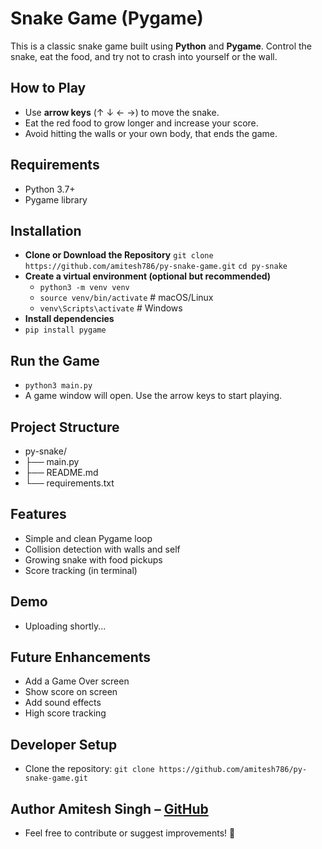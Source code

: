 # Snake Game (Pygame)

This is a classic snake game built using **Python** and **Pygame**. Control the snake, eat the food, and try not to crash into yourself or the wall.

## How to Play

- Use **arrow keys** (↑ ↓ ← →) to move the snake.
- Eat the red food to grow longer and increase your score.
- Avoid hitting the walls or your own body, that ends the game.

## Requirements

- Python 3.7+
- Pygame library

## Installation
- **Clone or Download the Repository**
`git clone https://github.com/amitesh786/py-snake-game.git`
`cd py-snake`
- **Create a virtual environment (optional but recommended)**
    - `python3 -m venv venv`
    - `source venv/bin/activate`  # macOS/Linux
    - `venv\Scripts\activate`     # Windows
- **Install dependencies**
- `pip install pygame`

## Run the Game
- `python3 main.py`
- A game window will open. Use the arrow keys to start playing.

## Project Structure
- py-snake/
- ├── main.py
- ├── README.md
- └── requirements.txt

## Features
- Simple and clean Pygame loop
- Collision detection with walls and self
- Growing snake with food pickups
- Score tracking (in terminal)

## Demo
- Uploading shortly...

## Future Enhancements
- Add a Game Over screen
- Show score on screen
- Add sound effects
- High score tracking

## Developer Setup
- Clone the repository: `git clone https://github.com/amitesh786/py-snake-game.git`

## Author Amitesh Singh – [GitHub](https://github.com/amitesh786)
- Feel free to contribute or suggest improvements! 🙌
